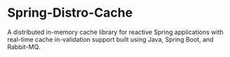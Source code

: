# Spring-Distro-Cache
A distributed in-memory cache library for reactive Spring applications with real-time cache in-validation support built using Java, Spring Boot, and Rabbit-MQ.
